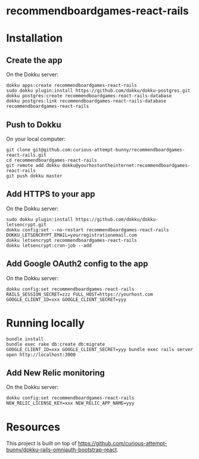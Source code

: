 # recommendboardgames-react-rails

# Installation

## Create the app

On the Dokku server:

    dokku apps:create recommendboardgames-react-rails
    sudo dokku plugin:install https://github.com/dokku/dokku-postgres.git
    dokku postgres:create recommendboardgames-react-rails-database
    dokku postgres:link recommendboardgames-react-rails-database recommendboardgames-react-rails

## Push to Dokku

On your local computer:

    git clone git@github.com:curious-attempt-bunny/recommendboardgames-react-rails.git
    cd recommendboardgames-react-rails
    git remote add dokku dokku@yourhostontheinternet:recommendboardgames-react-rails
    git push dokku master

## Add HTTPS to your app

On the Dokku server:

    sudo dokku plugin:install https://github.com/dokku/dokku-letsencrypt.git
    dokku config:set --no-restart recommendboardgames-react-rails DOKKU_LETSENCRYPT_EMAIL=yourregistrationemail.com
    dokku letsencrypt recommendboardgames-react-rails
    dokku letsencrypt:cron-job --add    

## Add Google OAuth2 config to the app

On the Dokku server:
    
    dokku config:set recommendboardgames-react-rails RAILS_SESSION_SECRET=zzz FULL_HOST=https://yourhost.com GOOGLE_CLIENT_ID=xxx GOOGLE_CLIENT_SECRET=yyy    

# Running locally

    bundle install
    bundle exec rake db:create db:migrate
    GOOGLE_CLIENT_ID=xxx GOOGLE_CLIENT_SECRET=yyy bundle exec rails server
    open http://localhost:3000

## Add New Relic monitoring

On the Dokku server:

    dokku config:set recommendboardgames-react-rails NEW_RELIC_LICENSE_KEY=xxx NEW_RELIC_APP_NAME=yyy

# Resources

This project is built on top of https://github.com/curious-attempt-bunny/dokku-rails-omniauth-bootstrap-react.
